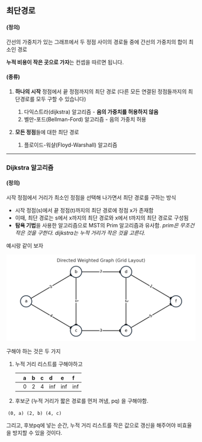 ## 최단경로

#### (정의)

간선의 가중치가 있는 그래프에서 두 정점 사이의 경로들 중에 간선의 가중치의 합이 최소인 경로

**누적 비용이 작은 곳으로 가자**는 컨셉을 따르면 됩니다.



#### (종류)

1. **하나의 시작** 정점에서 끝 정점까지의 최단 경로
   (다른 모든 연결된 정점들까지의 최단경로를 모두 구할 수 있습니다)
   1. 다익스트라(dijkstra) 알고리즘 - **음의 가중치를 허용하지 않음**
   2. 벨만-포드(Bellman-Ford) 알고리즘 - 음의 가중치 허용
      
2. **모든 정점**들에 대한 최단 경로
   1. 플로이드-워샬(Floyd-Warshall) 알고리즘



---

### Dijkstra 알고리즘

#### (정의)

시작 정점에서 거리가 최소인 정점을 선택해 나가면서
최단 경로를 구하는 방식

- 시작 정점(s)에서 끝 정점(t)까지의 최단 경로에 정점 x가 존재함
- 이때, 최단 경로는 s에서 x까지의 최단 경로와 x에서 t까지의 최단 경로로 구성됨
- **탐욕 기법**을 사용한 알고리즘으로 MST의 Prim 알고리즘과 유사함.
  *prim은 무조건 작은 것을 구한다. dijkstra는 누적 거리가 작은 것을 고른다.*



예시랑 같이 보자

![격자](images/graph.png)





구해야 하는 것은 두 가지

1. 누적 거리 리스트를 구해야하고

   |      | a    | b    | c    | d    | e    | f    |
   | ---- | ---- | ---- | ---- | ---- | ---- | ---- |
   |      | 0    | 2    | 4    | inf  | inf  | inf  |

2. 후보군 (누적 거리가 짧은 경로를 먼저 꺼냄, pq) 을 구해야함.

​	`(0, a) (2, b) (4, c)                 `      



그리고, 후보pq에 넣는 순간, 누적 거리 리스트를 작은 값으로 갱신을 해주어야
비효율을 방지할 수 있을 것이다.